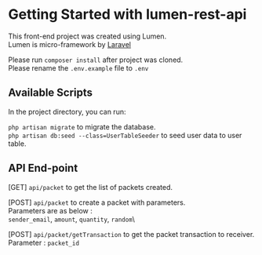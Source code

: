 # Getting Started with lumen-rest-api
This front-end project was created using Lumen.\
Lumen is micro-framework by [Laravel](https://lumen.laravel.com/)

Please run `composer install` after project was cloned.\
Please rename the `.env.example` file to `.env`


## Available Scripts

In the project directory, you can run:

`php artisan migrate` to migrate the database.\
`php artisan db:seed --class=UserTableSeeder` to seed user data to user table.

## API End-point

[GET] `api/packet` to get the list of packets created.

[POST] `api/packet` to create a packet with parameters. \
Parameters are as below : \
`sender_email`, `amount`, `quantity`, `random`\

[POST] `api/packet/getTransaction` to get the packet transaction to receiver.
Parameter : `packet_id`
